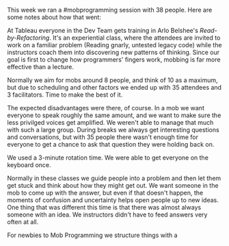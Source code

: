 This week we ran a #mobprogramming session with 38 people. Here are some notes about how that went:

At Tableau everyone in the Dev Team gets training in Arlo Belshee's _Read-by-Refactoring_. It's an experiential class, where the attendees are invited to work on a familiar problem (Reading gnarly, untested legacy code) while the instructors coach them into discovering new patterns of thinking. Since our goal is first to change how programmers' fingers work, mobbing is far more effective than a lecture.

Normally we aim for mobs around 8 people, and think of 10 as a maximum, but due to scheduling and other factors we ended up with 35 attendees and 3 facilitators. Time to make the best of it.

The expected disadvantages were there, of course. In a mob we want everyone to speak roughly the same amount, and we want to make sure the less privilged voices get amplified. We weren't able to manage that much with such a large group. During breaks we always get interesting questions and conversations, but with 35 people there wasn't enough time for everyone to get a chance to ask that question they were holding back on.

We used a 3-minute rotation time. We were able to get everyone on the keyboard once.

Normally in these classes we guide people into a problem and then let them get stuck and think about how they might get out. We want someone in the mob to come up with the answer, but even if that doesn't happen, the moments of confusion and uncertainty helps open people up to new ideas. One thing that was different this time is that there was almost always someone with an idea. We instructors didn't have to feed answers very often at all.

For newbies to Mob Programming we structure things with a 
